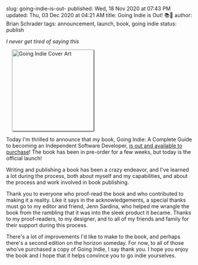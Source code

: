 slug: going-indie-is-out-
published: Wed, 18 Nov 2020 at 07:43 PM
updated: Thu, 03 Dec 2020 at 04:21 AM
title: Going Indie is Out! 📚🚀
author: Brian Schrader
tags: announcement, launch, book, going indie
status: publish

*I never get tired of saying this*

<a href="https://goingindie.tech/" title="Going Indie">
    <img src="https://goingindie.tech/static/cover-icon.jpg"
        alt="Going Indie Cover Art"
        style="width:220px; display:inline-block;box-shadow: 1px 1px 3px black;padding:0px;margin-left:16px;"
        class="image-right"
    />
</a>

Today I'm thrilled to announce that my book, Going Indie: A Complete Guide to becoming an Independent Software Developer, [is out and available to purchase](https://goingindie.tech)! The book has been in pre-order for a few weeks, but today is the official launch!

Writing and publishing a book has been a crazy endeavor, and I've learned a lot during the process, both about myself and my capabilities, and about the process and work involved in book publishing.

Thank you to everyone who proof-read the book and who contributed to making it a reality. Like it says in the acknowledgements, a special thanks must go to my editor and friend, Jenn Sardina, who helped me wrangle the book from the rambling that it was into the sleek product it became. Thanks to my proof-readers, to my designer, and to all of my friends and family for their support during this process.

There's a lot of improvements I'd like to make to the book, and perhaps there's a second edition on the horizon someday. For now, to all of those who've purchased a copy of Going Indie, I say thank you. I hope you enjoy the book and I hope that it helps convince you to go indie yourselves.
